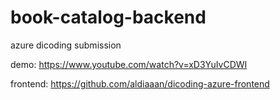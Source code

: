 # book-catalog-backend
azure dicoding submission

demo:
https://www.youtube.com/watch?v=xD3YuIvCDWI

frontend:
https://github.com/aldiaaan/dicoding-azure-frontend

